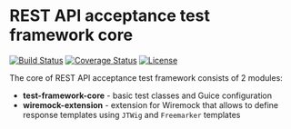 # REST API acceptance test framework core

[![Build Status](https://travis-ci.org/neotechlv/rest-api-acceptance-test-framework.svg?branch=master)](https://travis-ci.org/neotechlv/rest-api-acceptance-test-framework) [![Coverage Status](https://coveralls.io/repos/github/neotechlv/rest-api-acceptance-test-framework/badge.svg?branch=master)](https://coveralls.io/github/<account>/<repo>?branch=master)
[![License](https://img.shields.io/badge/License-Apache%202.0-blue.svg)](https://opensource.org/licenses/Apache-2.0)

The core of REST API acceptance test framework consists of 2 modules:

* **test-framework-core** - basic test classes and Guice configuration
* **wiremock-extension** - extension for Wiremock that allows to define response templates using `JTWig` and `Freemarker` templates 

